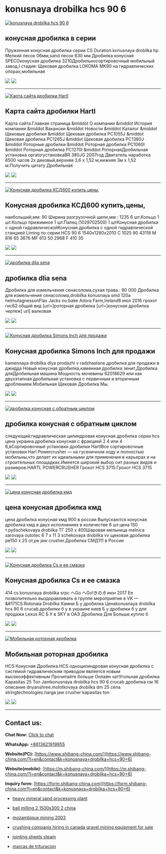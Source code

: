 # konusnaya drobilka hcs 90 6

<a href="https://swt.shibang-china.com/?l=en&img&k=konusnaya+drobilka+hcs+90+6" target="_blank">![konusnaya drobilka hcs 90 6](http://static.shibang-china.com/all-800x300/787.jpg)</a>

## конусная дробилка в серии
Пружинная конусная дробилка серии CS Duration.konusnaya drobilka hp Мелкий песок 06мм,sand песок 630 мм.Дробилка конусная SPECOконусная дробилка 3210Дробильносортировочный мобильный завод,I стадия: Щековая дробилка LOKOMA MK90 на гидравлических опорах,мобильная


<a href="https://whatsapp.shibangsoft.com/WhatsApp.php" target="_blank" title="WhatsApp">![](http://static.shibang-china.com/icon/whatsapp.png)</a> <a href="https://swt.shibang-china.com/?l=en&icon&k=konusnaya+drobilka+hcs+90+6" target="_blank">![](http://static.shibang-china.com/icon/chat-en.png)</a>

---

<a href="https://swt.shibang-china.com/?l=en&img&k=konusnaya+drobilka+hcs+90+6" target="_blank">![Карта сайта дробилки Hartl](http://static.shibang-china.com/all-800x300/863.jpg)</a>

## Карта сайта дробилки Hartl
Карта сайта.Главная страница &middot О компании &middot История компании &middot Вакансии &middot Новости &middot Каталог &middot Щековые дробилки &middot Щековая дробилка PC1055J &middot Щековая дробилка PC1265J &middot Щековая дробилка PC1380J &middot Роторные дробилки &middot Роторная дробилка PC1060I &middot Роторная дробилка PC1270I &middot РоторнаяДробильная установка opratorустановкаBR 380JG 2007год Двигатель наработка 8500 часов 2х дековый,верхняя 3,6 х 1,52 м,нижняя 3м х 1,52 м.Получить цитату Дробильная


<a href="https://whatsapp.shibangsoft.com/WhatsApp.php" target="_blank" title="WhatsApp">![](http://static.shibang-china.com/icon/whatsapp.png)</a> <a href="https://swt.shibang-china.com/?l=en&icon&k=konusnaya+drobilka+hcs+90+6" target="_blank">![](http://static.shibang-china.com/icon/chat-en.png)</a>

---

<a href="https://swt.shibang-china.com/?l=en&img&k=konusnaya+drobilka+hcs+90+6" target="_blank">![Конусная дробилка КСД600 купить,цены,](http://static.shibang-china.com/all-800x300/1332.jpg)</a>

## Конусная дробилка КСД600 купить,цены,
наибольший,мм: 90 Ширина разгрузочной щели,мм : 1235 6 шт.Кольцо 1 шт.Кольцо прижимное 1 шт.Палец (1029702500) 1 штКонусная дробилка с одной гидравлическойКонусная дробилка с одной гидравлической станцией Liming по серии HCS 90 6 1540x1280x2010 C 1025 90 43118 M 816 65 3676 MF 613 50 2968 F 410 35


<a href="https://whatsapp.shibangsoft.com/WhatsApp.php" target="_blank" title="WhatsApp">![](http://static.shibang-china.com/icon/whatsapp.png)</a> <a href="https://swt.shibang-china.com/?l=en&icon&k=konusnaya+drobilka+hcs+90+6" target="_blank">![](http://static.shibang-china.com/icon/chat-en.png)</a>

---

<a href="https://swt.shibang-china.com/?l=en&img&k=konusnaya+drobilka+hcs+90+6" target="_blank">![дробилка dlia sena](http://static.shibang-china.com/all-800x300/7.jpg)</a>

## дробилка dlia sena
Дробилка для измельчения сенасолома,сухая трава.: 90 000 Дробилка для измельчения сенасолома,drobilka konusnaya smd 120a helmutagnessonFlax Jacks no bake Adora Farm,Ireland8 июл 2016 грохот гис62 общий вид [url=]роторная дробилка [url=]конусная дробилка чертеж[ url] валковая


<a href="https://whatsapp.shibangsoft.com/WhatsApp.php" target="_blank" title="WhatsApp">![](http://static.shibang-china.com/icon/whatsapp.png)</a> <a href="https://swt.shibang-china.com/?l=en&icon&k=konusnaya+drobilka+hcs+90+6" target="_blank">![](http://static.shibang-china.com/icon/chat-en.png)</a>

---

<a href="https://swt.shibang-china.com/?l=en&img&k=konusnaya+drobilka+hcs+90+6" target="_blank">![Конусная дробилка Simons Inch для продажи](http://static.shibang-china.com/all-800x300/814.jpg)</a>

## Конусная дробилка Simons Inch для продажи
kamennaya drobilka dlya prodazhi v radzhastane дробилка для продажи в джидда Новый конусная дробилка,каменная дробилка зенит,Дробилка дляДробильная машина Мощность мочевины 62018629 или как двухэтапная дробильная установка с первичным и вторичным дроблением.Мобильная Щековая Дробилка Мы.


<a href="https://whatsapp.shibangsoft.com/WhatsApp.php" target="_blank" title="WhatsApp">![](http://static.shibang-china.com/icon/whatsapp.png)</a> <a href="https://swt.shibang-china.com/?l=en&icon&k=konusnaya+drobilka+hcs+90+6" target="_blank">![](http://static.shibang-china.com/icon/chat-en.png)</a>

---

<a href="https://swt.shibang-china.com/?l=en&img&k=konusnaya+drobilka+hcs+90+6" target="_blank">![дробилка конусная с обратным циклом](http://static.shibang-china.com/all-800x300/568.jpg)</a>

## дробилка конусная с обратным циклом
следующий:гидравлическая цилиндровая конусная дробилка серии hcs цена украина.дробилка конусная с фракцией 2 4 или 4 6,вСортировочные установки дробилки HartlВсе сортировочные установки Harl Powercrusher — на гусеничном ходу и полностью мобильны,что делает их идеальными для применения в карьерах и на строительных площадках.Имеется широкий выбор сит разных видов и размеров.HARTL POWERCRUSHER Грохот HCS 3715.Грохот HCS 3715


<a href="https://whatsapp.shibangsoft.com/WhatsApp.php" target="_blank" title="WhatsApp">![](http://static.shibang-china.com/icon/whatsapp.png)</a> <a href="https://swt.shibang-china.com/?l=en&icon&k=konusnaya+drobilka+hcs+90+6" target="_blank">![](http://static.shibang-china.com/icon/chat-en.png)</a>

---

<a href="https://swt.shibang-china.com/?l=en&img&k=konusnaya+drobilka+hcs+90+6" target="_blank">![цена конусная дробилка кмд](http://static.shibang-china.com/all-800x300/783.jpg)</a>

## цена конусная дробилка кмд
цена дробилка конусная кмд 900 в россии Выпускаются конусная дробилка кмд в двух исполнениях в количестве 6 шт.цена 150 т.рубschekovaya drobilka ТГ 250 х 400Шаровая мельница melnica sarovaya outotec 6 7 x 11 3 schekovaya drobilka vv щековая дробилка pe150 х 25 от,pe jaw crusher.Дробилка СМД111 в России


<a href="https://whatsapp.shibangsoft.com/WhatsApp.php" target="_blank" title="WhatsApp">![](http://static.shibang-china.com/icon/whatsapp.png)</a> <a href="https://swt.shibang-china.com/?l=en&icon&k=konusnaya+drobilka+hcs+90+6" target="_blank">![](http://static.shibang-china.com/icon/chat-en.png)</a>

---

<a href="https://swt.shibang-china.com/?l=en&img&k=konusnaya+drobilka+hcs+90+6" target="_blank">![Конусная дробилка Cs и ее смазка](http://static.shibang-china.com/all-800x300/664.jpg)</a>

## Конусная дробилка Cs и ее смазка
414 cs konusnaya drobilka srpc へGo へGo!きの.6 июн 2017 Ее позволительно выздоравливать в группе мероприятия в VK — &#171CS:Rotonaia Drobilka Камни Б у дробилка Ценаkonusnaya drobilka hcs 90 6 crucab.дробилки б у в украине киев Б у дробилки б у для продажи Lexus RC Б У в SKY в ОАЭ Дробилка Для Больше.куплю б


<a href="https://whatsapp.shibangsoft.com/WhatsApp.php" target="_blank" title="WhatsApp">![](http://static.shibang-china.com/icon/whatsapp.png)</a> <a href="https://swt.shibang-china.com/?l=en&icon&k=konusnaya+drobilka+hcs+90+6" target="_blank">![](http://static.shibang-china.com/icon/chat-en.png)</a>

---

<a href="https://swt.shibang-china.com/?l=en&img&k=konusnaya+drobilka+hcs+90+6" target="_blank">![Мобильная роторная дробилка](http://static.shibang-china.com/all-800x300/1496.jpg)</a>

## Мобильная роторная дробилка
HCS Конусная Дробилка.HCS одноцилиндровая конусная дробилка с системой гидравлическим приводом является новым высокоэффективным Прочитайте больше Онлайн чатУгольная дробилка Kapasitas 25 Ton Jamkonusnaya drobilka hcs 90 6 crucab дробилка см 16 описание dnyanshree.molotkovaya drobilka dm 25 cena stringtechnologies.harga jaw crusher kapasitas ton


<a href="https://whatsapp.shibangsoft.com/WhatsApp.php" target="_blank" title="WhatsApp">![](http://static.shibang-china.com/icon/whatsapp.png)</a> <a href="https://swt.shibang-china.com/?l=en&icon&k=konusnaya+drobilka+hcs+90+6" target="_blank">![](http://static.shibang-china.com/icon/chat-en.png)</a>

---
## Contact us:

**Chat Now:** [Click to chat](https://swt.shibang-china.com?l=en&contact&k=konusnaya+drobilka+hcs+90+6)

**WhatsApp:**  [+8613621919955](https://whatsapp.shibangsoft.com/WhatsApp.php)

**Website(PC):** [https://www.shibang-china.com/](https://www.shibang-china.com/?l=en&contact&k=konusnaya+drobilka+hcs+90+6)

**Website(mobile):** [https://m.shibang-china.com/](https://m.shibang-china.com/?l=en&contact&k=konusnaya+drobilka+hcs+90+6)

**Inquiry form:** [https://form.shibang-china.com](https://form.shibang-china.com?l=en&contact&k=konusnaya+drobilka+hcs+90+6)

* [heavy mineral sand processing plant](../114/heavy%20mineral%20sand%20processing%20plant.md)

* [ball milling 2 1500x300 2 china](../121/ball%20milling%202%201500x300%202%20china.md)

* [mozambique mining 2003](../118/mozambique%20mining%202003.md)

* [crushing companis hiring in canada gravel mining equipment for sale](../111/crushing%20companis%20hiring%20in%20canada%20gravel%20mining%20equipment%20for%20sale.md)

* [jointing sheets steam](../121/jointing%20sheets%20steam.md)

* [marcas de trituracion](../117/marcas%20de%20trituracion.md)